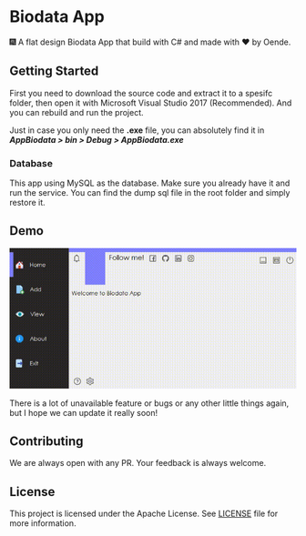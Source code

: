 ﻿# Biodata App
🎆 A flat design Biodata App that build with C# and made with ❤️ by Oende.

## Getting Started
First you need to download the source code and extract it to a spesifc folder, then open it with Microsoft Visual Studio 2017 (Recommended). And you can rebuild and run the project.

Just in case you only need the **.exe** file, you can absolutely find it in 
***AppBiodata > bin > Debug > AppBiodata.exe***
### Database
This app using MySQL as the database. Make sure you already have it and run the service.
You can find the dump sql file in the root folder and simply restore it.

## Demo
![](sample.gif)

There is a lot of unavailable feature or bugs or any other little things again, but I hope we can update it really soon!

## Contributing
We are always open with any PR.
Your feedback is always welcome.

## License
This project is licensed under the Apache License. See [LICENSE](https://github.com/Oende/biodata-app/blob/master/LICENSE "LICENSE") file for more information.